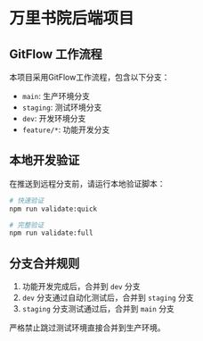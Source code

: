# 万里书院后端项目

## GitFlow 工作流程

本项目采用GitFlow工作流程，包含以下分支：

- `main`: 生产环境分支
- `staging`: 测试环境分支  
- `dev`: 开发环境分支
- `feature/*`: 功能开发分支

## 本地开发验证

在推送到远程分支前，请运行本地验证脚本：

```bash
# 快速验证
npm run validate:quick

# 完整验证
npm run validate:full
```

## 分支合并规则

1. 功能开发完成后，合并到 `dev` 分支
2. `dev` 分支通过自动化测试后，合并到 `staging` 分支
3. `staging` 分支测试通过后，合并到 `main` 分支

严格禁止跳过测试环境直接合并到生产环境。